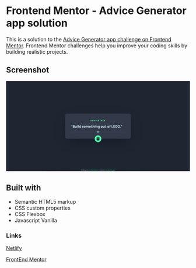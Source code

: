 # Frontend Mentor - Advice Generator app solution

This is a solution to the [Advice Generator app challenge on Frontend Mentor](https://www.frontendmentor.io/challenges/advice-generator-app-QdUG-13db). Frontend Mentor challenges help you improve your coding skills by building realistic projects.

## Screenshot

![screenshot](./design/Screenshot.png)

## Built with

- Semantic HTML5 markup
- CSS custom properties
- CSS Flexbox
- Javascript Vanilla

### Links

[Netlify](https://advice-generator-gm.netlify.app/)

[FrontEnd Mentor](https://www.frontendmentor.io/solutions/layout-using-bootstrap-H7CWhOjl4u)
